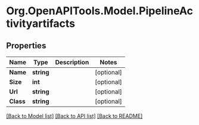 # Org.OpenAPITools.Model.PipelineActivityartifacts

## Properties

Name | Type | Description | Notes
------------ | ------------- | ------------- | -------------
**Name** | **string** |  | [optional] 
**Size** | **int** |  | [optional] 
**Url** | **string** |  | [optional] 
**Class** | **string** |  | [optional] 

[[Back to Model list]](../README.md#documentation-for-models) [[Back to API list]](../README.md#documentation-for-api-endpoints) [[Back to README]](../README.md)

